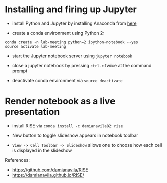 # Installing and firing up Jupyter

* install Python and Jupyter by installing Anaconda from 
[here](https://www.anaconda.com/download/#macos)

* create a conda environment using Python 2: 
```
conda create -n lab-meeting python=2 ipython-notebook --yes
source activate lab-meeting
```

* start the Jupyter notebook server using  `jupyter notebook`

* close a jupyter notebook by pressing `ctrl-c` twice at the command prompt

* deactivate conda environment via `source deactivate`
 
# Render notebook as a live presentation

* install RISE via `conda install -c damianavila82 rise`

* New button to toggle slideshow appears in notebook toolbar

* `View -> Cell Toolbar -> Slideshow` allows one to choose how each cell is displayed in the slideshow 

References: 
* https://github.com/damianavila/RISE
* https://damianavila.github.io/RISE/
